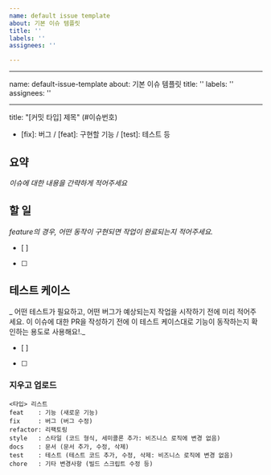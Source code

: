 ```yaml
---
name: default issue template
about: 기본 이슈 템플릿
title: ''
labels: ''
assignees: ''

---
```


---
name: default-issue-template
about: 기본 이슈 템플릿
title: ''
labels: ''
assignees: ''

---

title: "[커밋 타입] 제목" (#이슈번호)
- [fix]: 버그 /  [feat]: 구현할 기능 / [test]: 테스트 등

## 요약
_이슈에 대한 내용을 간략하게 적어주세요_

## 할 일
_feature의 경우, 어떤 동작이 구현되면 작업이 완료되는지 적어주세요._
- [ ]
- [ ]

## 테스트 케이스
_ 어떤 테스트가 필요하고, 어떤 버그가 예상되는지 작업을 시작하기 전에 미리 적어주세요.  이 이슈에 대한 PR을 작성하기 전에 이 테스트 케이스대로 기능이 동작하는지 확인하는 용도로 사용해요!._
- [ ]
- [ ]

### 지우고 업로드
 ```
<타입> 리스트  
 feat    : 기능 (새로운 기능)  
 fix     : 버그 (버그 수정)  
 refactor: 리팩토링  
 style   : 스타일 (코드 형식, 세미콜론 추가: 비즈니스 로직에 변경 없음)  
 docs    : 문서 (문서 추가, 수정, 삭제)  
 test    : 테스트 (테스트 코드 추가, 수정, 삭제: 비즈니스 로직에 변경 없음)  
 chore   : 기타 변경사항 (빌드 스크립트 수정 등)  
 ```
